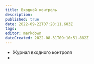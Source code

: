 ```yaml
---
title: Входной контроль
description: 
published: true
date: 2022-09-22T07:28:11.603Z
tags: 
editor: markdown
dateCreated: 2022-08-31T09:10:51.882Z
---
```


- Журнал входного контроля
- 

